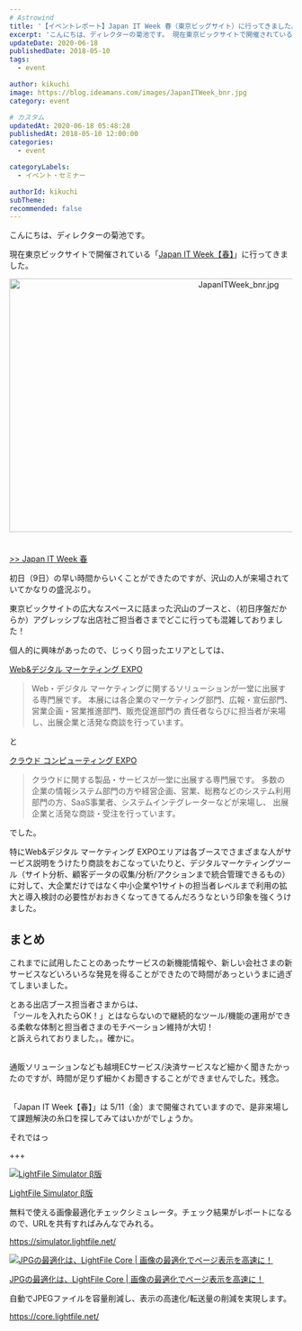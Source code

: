 ```yaml
---
# Astrowind
title: '【イベントレポート】Japan IT Week 春（東京ビッグサイト）に行ってきました。'
excerpt: 'こんにちは、ディレクターの菊池です。 現在東京ビックサイトで開催されている「Ja...'
updateDate: 2020-06-18
publishedDate: 2018-05-10
tags: 
  - event

author: kikuchi
image: https://blog.ideamans.com/images/JapanITWeek_bnr.jpg
category: event

# カスタム
updatedAt: 2020-06-18 05:48:28
publishedAt: 2018-05-10 12:00:00
categories: 
  - event

categoryLabels: 
  - イベント・セミナー

authorId: kikuchi
subTheme: 
recommended: false
---
```


<p>こんにちは、ディレクターの菊池です。</p>
<p>現在東京ビックサイトで開催されている「<a href="http://www.japan-it.jp/haru/" title="Japan IT Week 春" target="_blank">Japan IT Week【春】</a>」に行ってきました。</p>
<p><a href="http://www.japan-it.jp/haru/" title="Japan IT Week 春" target="_blank"><img alt="JapanITWeek_bnr.jpg" src="https://blog.ideamans.com/assets_c/2018/05/JapanITWeek_bnr-thumb-800xauto-478.jpg" class="mt-image-center" style="text-align: center; display: block; margin: 0 auto 20px;" width="800" height="450"><br>&gt;&gt; Japan IT Week 春</a></p>
<p> </p>
<p>初日（9日）の早い時間からいくことができたのですが、沢山の人が来場されていてかなりの盛況ぶり。</p>
<p>東京ビックサイトの広大なスペースに詰まった沢山のブースと、（初日序盤だからか）アグレッシブな出店社ご担当者さまでどこに行っても混雑しておりました！</p>
<p> </p>
<p>個人的に興味があったので、じっくり回ったエリアとしては、</p>
<p><a href="http://www.web-mo.jp/Home_Haru/" title="Web&amp;デジタル マーケティング EXPO" target="_blank">Web&amp;デジタル マーケティング EXPO</a></p>
<blockquote>
<p>Web・デジタル マーケティングに関するソリューションが一堂に出展する専門展です。 本展には各企業のマーケティング部門、広報・宣伝部門、営業企画・営業推進部門、販売促進部門の 責任者ならびに担当者が来場し、出展企業と活発な商談を行っています。</p>
</blockquote>
<p>と</p>
<p><a href="http://www.cloud-japan.jp/Home_Haru/" title="クラウド コンピューティング EXPO" target="_blank">クラウド コンピューティング EXPO</a></p>
<blockquote>
<p>クラウドに関する製品・サービスが一堂に出展する専門展です。 多数の企業の情報システム部門の方や経営企画、営業、総務などのシステム利用部門の方、SaaS事業者、システムインテグレーターなどが来場し、 出展企業と活発な商談・受注を行っています。</p>
</blockquote>
<p>でした。</p>
<p>特にWeb&amp;デジタル マーケティング EXPOエリアは各ブースでさまざまな人がサービス説明をうけたり商談をおこなっていたりと、デジタルマーケティングツール（サイト分析、顧客データの収集/分析/アクションまで統合管理できるもの）に対して、大企業だけではなく中小企業や1サイトの担当者レベルまで利用の拡大と導入検討の必要性がおおきくなってきてるんだろうなという印象を強くうけました。</p>
<p> </p>
<h2>まとめ</h2>
<p>これまでに試用したことのあったサービスの新機能情報や、新しい会社さまの新サービスなどいろいろな発見を得ることができたので時間があっというまに過ぎてしまいました。</p>
<p>とある出店ブース担当者さまからは、<br>「ツールを入れたらOK！」とはならないので継続的なツール/機能の運用ができる柔軟な体制と担当者さまのモチベーション維持が大切！<br>と訴えられておりました。。確かに。<br><br></p>
<p>通販ソリューションなども越境ECサービス/決済サービスなど細かく聞きたかったのですが、時間が足りず細かくお聞きすることができませんでした。残念。<br><br></p>
<p>「Japan IT Week【春】」は 5/11（金）まで開催されていますので、是非来場して課題解決の糸口を探してみてはいかがでしょうか。</p>
<p>それではっ</p>
<p> </p>
<p>+++</p>
<div class="serviceBox">
<div class="serviceImage"><a href="https://simulator.lightfile.net/" target="_blank"><img src="https://blog.ideamans.com/images/service-simulator.jpg" alt="LightFile Simulator β版"></a></div>
<div class="serviceText">
<p class="serviceTitle"><a href="https://simulator.lightfile.net/" target="_blank">LightFile Simulator β版</a></p>
<p class="serviceDesc">無料で使える画像最適化チェックシミュレータ。チェック結果がレポートになるので、URLを共有すればみんなでみれる。</p>
<p class="serviceLink"><a href="https://simulator.lightfile.net/" target="_blank">https://simulator.lightfile.net/</a></p>
</div>
</div>
<p> </p>
<p> </p>
<div class="serviceBox">
<div class="serviceImage"><a href="https://core.lightfile.net/" target="_blank"><img src="https://blog.ideamans.com/assets/service-lfc.jpg" alt="JPGの最適化は、LightFile Core | 画像の最適化でページ表示を高速に！"></a></div>
<div class="serviceText">
<p class="serviceTitle"><a href="https://core.lightfile.net/" target="_blank">JPGの最適化は、LightFile Core | 画像の最適化でページ表示を高速に！</a></p>
<p class="serviceDesc">自動でJPEGファイルを容量削減し、表示の高速化/転送量の削減を実現します。</p>
<p class="serviceLink"><a href="https://core.lightfile.net/" target="_blank">https://core.lightfile.net/</a></p>
</div>
</div>
